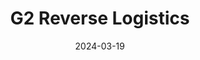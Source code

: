 ---  
layout: startup_page  
title: "G2 Reverse Logistics"  
id: "g2rl.com"  
permalink: "/g2reverselogisticsg2rl.com03192024/"  
website: "https://g2rl.com/"  
funding_round: "Seed"  
funding_amount: "$9.6M"  
investors: "Dell Technologies Capital"  
about: "G2 Reverse Logistics provides an end-to-end reverse logistics platform that uses AI, machine learning, and predictive analytics to optimize returns processes for retailers, manufacturers, brands, and 3PLs. The platform aims to maximize net recovery and reduce costs by 20% on average, offering dynamic, data-driven decision-making throughout the returns lifecycle. Its proprietary technology enables seamless integration with existing client systems."  
markets: "Logistics, Supply Chain, E-commerce, Retail, Retail Technology, SaaS, Software, Predictive Analytics"  
hq: "Pittsburgh, Pennsylvania, United States"  
founded_year: "2020"  
linkedin: "https://www.linkedin.com/company/g2rl"  
twitter: "https://twitter.com/g2reverse"  
instagram: ""  
facebook: ""  
crunchbase: "https://www.crunchbase.com/organization/g2-reverse-logistics"  
pitchbook: "https://pitchbook.com/profiles/company/540697-51"  

date_display: "19-Mar-2024"  
date: "2024-03-19"

# SEO Optimization  
meta_title: "G2 Reverse Logistics - Seed Funding ($9.6M)"  
meta_description: "G2 Reverse Logistics, G2 Reverse Logistics provides an end-to-end reverse logistics platform that uses AI, machine learning, and predictive analytics to optimize returns pr..."  
meta_keywords: "G2 Reverse Logistics, Logistics, Supply Chain, E-commerce, Retail, Retail Technology, SaaS, Software, Predictive Analytics, Seed funding"  
canonical_url: "https://startup.projectstartups.com/g2reverselogisticsg2rl.com03192024/"  
---